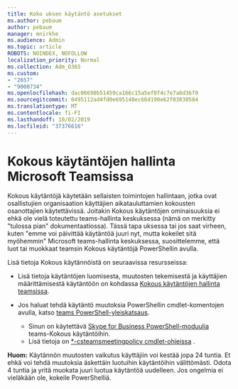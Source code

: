 ```yaml
---
title: Koko uksen käytäntö asetukset
ms.author: pebaum
author: pebaum
manager: mnirkhe
ms.audience: Admin
ms.topic: article
ROBOTS: NOINDEX, NOFOLLOW
localization_priority: Normal
ms.collection: Adm_O365
ms.custom:
- "2657"
- "9000734"
ms.openlocfilehash: dac06690b51459ca166c15a5ef0f4c7e7a6d36f0
ms.sourcegitcommit: 0495112ad4fd0e695140ec66d190e62f03030584
ms.translationtype: MT
ms.contentlocale: fi-FI
ms.lasthandoff: 10/02/2019
ms.locfileid: "37376616"
---
```

# <a name="manage-meeting-policies-in-microsoft-teams"></a>Kokous käytäntöjen hallinta Microsoft Teamsissa

Kokous käytäntöjä käytetään sellaisten toimintojen hallintaan, jotka ovat osallistujien organisaation käyttäjien aikatauluttamien kokousten osanottajien käytettävissä. Joitakin Kokous käytäntöjen ominaisuuksia ei ehkä ole vielä toteutettu teams-hallinta keskuksessa (nämä on merkitty "tulossa pian" dokumentaatiossa). Tässä tapa uksessa tai jos saat virheen, kuten "emme voi päivittää käytäntöä juuri nyt, mutta kokeilet sitä myöhemmin" Microsoft teams-hallinta keskuksessa, suosittelemme, että luot tai muokkaat teamsin Kokous käytäntöjä PowerShellin avulla. 

Lisä tietoja Kokous käytännöistä on seuraavissa resursseissa:

- Lisä tietoja käytäntöjen luomisesta, muutosten tekemisestä ja käyttäjien määrittämisestä käytäntöön on kohdassa [Kokous käytäntöjen hallinta teamsissa](https://docs.microsoft.com/en-us/microsoftteams/meeting-policies-in-teams).

- Jos haluat tehdä käytäntö muutoksia PowerShellin cmdlet-komentojen avulla, katso [teams PowerShell-yleiskatsaus](https://docs.microsoft.com/microsoftteams/teams-powershell-overview). 
    - Sinun on käytettävä [Skype for Business PowerShell-moduulia](https://www.microsoft.com/download/details.aspx?id=39366) teams-Kokous käytäntöihin. 
    - Lisä tietoja on [*-csteamsmeetingpolicy cmdlet-ohjeissa](https://docs.microsoft.com/search/?search=CsTeamsMeetingPolicy&view=skype-ps) .

**Huom:** Käytännön muutosten vaikutus käyttäjiin voi kestää jopa 24 tuntia. Et ehkä voi tehdä muutoksia äskettäin luotuihin käytäntöihin välittömästi. Odota 4 tuntia ja yritä muokata juuri luotua käytäntöä uudelleen. Jos ongelmia ei vieläkään ole, kokeile PowerShelliä.  